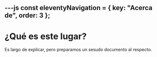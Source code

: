 ---js
const eleventyNavigation = {
	key: "Acerca de",
	order: 3
};
---
# ¿Qué es este lugar?

Es largo de explicar, pero preparamos un sesudo documento al respecto. 
